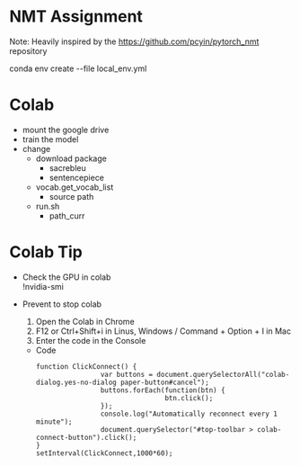 # NMT Assignment
Note: Heavily inspired by the https://github.com/pcyin/pytorch_nmt repository

conda env create --file local_env.yml

# Colab 
- mount the google drive
- train the model
- change
    - download package
        - sacrebleu
        - sentencepiece
    - vocab.get_vocab_list
        - source path
    - run.sh
        - path_curr

# Colab Tip
- Check the GPU in colab  
    !nvidia-smi

- Prevent to stop colab
    1. Open the Colab in Chrome
    2. F12 or Ctrl+Shift+i in Linus, Windows / Command + Option + I in Mac
    3. Enter the code in the Console
    - Code
        ```
        function ClickConnect() { 
                        var buttons = document.querySelectorAll("colab-dialog.yes-no-dialog paper-button#cancel"); 
                        buttons.forEach(function(btn) { 
                                        btn.click(); 
                        }); 
                        console.log("Automatically reconnect every 1 minute"); 
                        document.querySelector("#top-toolbar > colab-connect-button").click(); 
        } 
        setInterval(ClickConnect,1000*60);
        ```